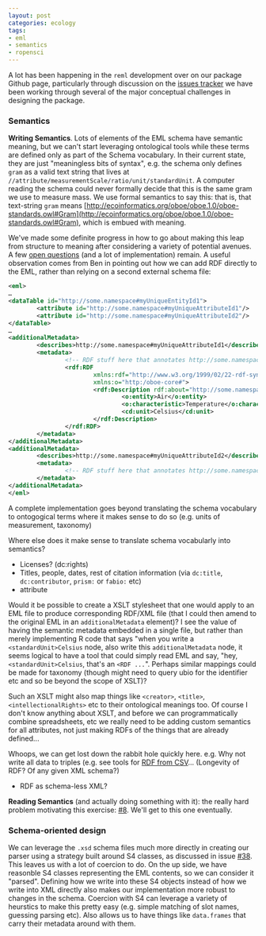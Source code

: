 ```yaml
---
layout: post
categories: ecology
tags:
- eml
- semantics
- ropensci
---
```



A lot has been happening in the `reml` development over on our package Github page, particularly through discussion on the [issues tracker](http://ropensci.org/reml) we have been working through several of the major conceptual challenges in designing the package.


### Semantics


**Writing Semantics**.  Lots of elements of the EML schema have semantic meaning, but we can't start leveraging ontological tools while these terms are defined only as part of the Schema vocabulary. In their current state, they are just "meaningless bits of syntax", e.g. the schema only defines `gram` as a valid text string that lives at `//attribute/measurementScale/ratio/unit/standardUnit`. A computer reading the schema could never formally decide that this is the same gram we use to measure mass.  We use formal semantics to say this: that is, that text-string `gram` means [http://ecoinformatics.org/oboe/oboe.1.0/oboe-standards.owl#Gram](http://ecoinformatics.org/oboe/oboe.1.0/oboe-standards.owl#Gram), which is embued with meaning.  

We've made some definite progress in how to go about making this leap from structure to meaning after considering a variety of potential avenues.  A few [open questions](https://github.com/ropensci/reml/issues/5#issuecomment-21573824) (and a lot of implementation) remain.  A useful observation comes from Ben in pointing out how we can add RDF directly to the EML, rather than relying on a second external schema file:


```xml
<eml>
…
<dataTable id="http://some.namespace#myUniqueEntityId1">
        <attribute id="http://some.namespace#myUniqueAttributeId1"/>
        <attribute id="http://some.namespace#myUniqueAttributeId2"/>
</dataTable>
…
<additionalMetadata>
        <describes>http://some.namespace#myUniqueAttributeId1</describes>
        <metadata>
                <!-- RDF stuff here that annotates http://some.namespace#myUniqueAttributeId1 -->
                <rdf:RDF
                        xmlns:rdf="http://www.w3.org/1999/02/22-rdf-syntax-ns#"
                        xmlns:o="http:/oboe-core#">
                        <rdf:Description rdf:about="http://some.namespace#myUniqueAttributeId1">
                                <o:entity>Air</o:entity>
                                <o:characteristic>Temperature</o:characteristic>
                                <cd:unit>Celsius</cd:unit>
                        </rdf:Description>
                </rdf:RDF>
        </metadata>
</additionalMetadata>
<additionalMetadata>
        <describes>http://some.namespace#myUniqueAttributeId2</describes>
        <metadata>
                <!-- RDF stuff here that annotates http://some.namespace#myUniqueAttributeId2 -->
        </metadata>
</additionalMetadata>
</eml>

```






A complete implementation goes beyond translating the schema vocabulary to ontogogical terms where it makes sense to do so (e.g. units of measurement, taxonomy) 

Where else does it make sense to translate schema vocabularly into semantics?  

- Licenses?  (dc:rights)
- Titles, people, dates, rest of citation information (via `dc:title`, `dc:contributor`, `prism:` or `fabio:` etc)
- attribute

Would it be possible to create a XSLT stylesheet that one would apply to an EML file to produce corresponding RDF/XML file (that I could then amend to the original EML in an `additionalMetadata` element)?  I see the value of having the semantic metadata embedded in a single file, but rather than merely implementing R code that says "when you write a `<standardUnit>Celsius` node, also write this `additionalMetadata` node, it seems logical to have a tool that could simply read EML and say, "hey, `<standardUnit>Celsius`, that's an `<RDF ...`".  Perhaps similar mappings could be made for taxonomy (though might need to query ubio for the identifier etc and so be beyond the scope of XSLT)?  

Such an XSLT might also map things like `<creator>`, `<title>`, `<intellectionalRights>` etc to their ontological meanings too.  Of course I don't know anything about XSLT, and before we can programmatically combine spreadsheets, etc we really need to be adding custom semantics for all attributes, not just making RDFs of the things that are already defined...


Whoops, we can get lost down the rabbit hole quickly here. e.g. Why not write all data to triples (e.g. see tools for [RDF from CSV](http://www.w3.org/wiki/ConverterToRdf#CSV_.28Comma-Separated_Values.29)... (Longevity of RDF? Of any given XML schema?)

- RDF as schema-less XML?


**Reading Semantics** (and actually doing something with it): the really hard problem motivating this exercise:  [#8](https://github.com/ropensci/reml/issues/8).  We'll get to this one eventually.  


### Schema-oriented design

We can leverage the `.xsd` schema files much more directly in creating our parser using a strategy built around S4 classes, as discussed in issue [#38](https://github.com/ropensci/reml/issues/38).  This leaves us with a lot of coercion to do. On the up side, we have reasonble S4 classes representing the EML contents, so we can consider it "parsed".  Defining how we write into these S4 objects instead of how we write into XML directly also makes our implementation more robust to changes in the schema. Coercion with S4 can leverage a variety of heurstics to make this pretty easy (e.g. simple matching of slot names, guessing parsing etc).  Also allows us to have things like `data.frames` that carry their metadata around with them.  




